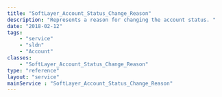 ```yaml
---
title: "SoftLayer_Account_Status_Change_Reason"
description: "Represents a reason for changing the account status. "
date: "2018-02-12"
tags:
    - "service"
    - "sldn"
    - "Account"
classes:
    - "SoftLayer_Account_Status_Change_Reason"
type: "reference"
layout: "service"
mainService : "SoftLayer_Account_Status_Change_Reason"
---
```


